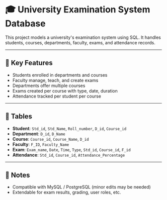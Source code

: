 # 🎓 University Examination System Database

This project models a university's examination system using SQL. It handles students, courses, departments, faculty, exams, and attendance records.

---

## 📘 Key Features

- Students enrolled in departments and courses
- Faculty manage, teach, and create exams
- Departments offer multiple courses
- Exams created per course with type, date, duration
- Attendance tracked per student per course

---

## 🧱 Tables

- **Student**: `Std_id`, `Std_Name`, `Roll_number`, `D_id`, `Course_id`
- **Department**: `D_id`, `D_Name`
- **Course**: `Course_id`, `Course_Name`, `D_id`
- **Faculty**: `F_ID`, `Faculty_Name`
- **Exam**: `Exam_name`, `Date`, `Time`, `Type`, `Std_id`, `Course_id`, `F_id`
- **Attendance**: `Std_id`, `Course_id`, `Attendance_Percentage`

---

## 📌 Notes

- Compatible with MySQL / PostgreSQL (minor edits may be needed)
- Extendable for exam results, grading, user roles, etc.

